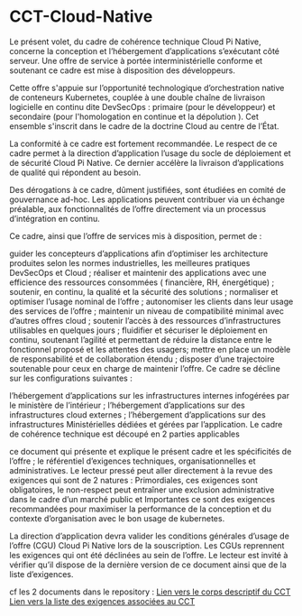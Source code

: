 # CCT-Cloud-Native

Le présent volet, du cadre de cohérence technique Cloud Pi Native, concerne la conception et l’hébergement d’applications s’exécutant côté serveur. Une offre de service à portée interministérielle conforme et soutenant ce cadre est mise à disposition des développeurs.

Cette offre s'appuie sur l’opportunité technologique d’orchestration native de conteneurs Kubernetes, couplée à une double chaîne de livraison logicielle en continu dite DevSecOps :  primaire (pour le développeur) et secondaire (pour l'homologation en continue et la dépolution ).
Cet ensemble s'inscrit dans le cadre de la doctrine Cloud au centre de l’État.

La conformité à ce cadre est fortement recommandée. Le respect de ce cadre permet à la direction d’application l’usage du socle de déploiement et de sécurité Cloud Pi Native. Ce dernier accélère la livraison d’applications de qualité qui répondent au besoin.

Des dérogations à ce cadre, dûment justifiées, sont étudiées en comité de gouvernance ad-hoc. Les applications peuvent contribuer via un échange préalable, aux fonctionnalités de l’offre directement via un processus d’intégration en continu.

Ce cadre, ainsi que l’offre de services mis à disposition, permet de :

guider les concepteurs d’applications afin d’optimiser les architecture produites selon les normes industrielles, les meilleures pratiques DevSecOps et Cloud ;
réaliser et maintenir des applications avec une efficience des ressources consommées ( financière, RH, énergétique) ;
soutenir, en continu, la qualité et la sécurité des solutions ;
normaliser et optimiser l’usage nominal de l’offre ;
autonomiser les clients dans leur usage des services de l’offre ;
maintenir un niveau de compatibilité minimal avec d’autres offres cloud ;
soutenir l’accès à des ressources d’infrastructures utilisables en quelques jours ;
fluidifier et sécuriser le déploiement en continu, soutenant l’agilité et permettant de réduire la distance entre le fonctionnel proposé et les attentes des usagers;
mettre en place un modèle de responsabilité et de collaboration étendu ;
disposer d’une trajectoire soutenable pour ceux en charge de maintenir l’offre.
Ce cadre se décline sur les configurations suivantes :

l’hébergement d’applications sur les infrastructures internes infogérées par le ministère de l’intérieur ;
l’hébergement d’applications sur des infrastructures cloud externes ;
l’hébergement d’applications sur des infrastructures Ministérielles dédiées et gérées par l’application.
Le cadre de cohérence technique est découpé en 2 parties applicables

ce document qui présente et explique le présent cadre et les spécificités de l’offre ;
le référentiel d’exigences techniques, organisationnelles et administratives.
Le lecteur pressé peut aller directement à la revue des exigences qui sont de 2 natures : Primordiales, ces exigences sont obligatoires, le non-respect peut entraîner une exclusion administrative dans le cadre d’un marché public et Importantes ce sont des exigences recommandées pour maximiser la performance de la conception et du contexte d’organisation avec le bon usage de kubernetes.

La direction d’application devra valider les conditions générales d’usage de l’offre (CGU) Cloud Pi Native lors de la souscription. Les CGUs reprennent les exigences qui ont été déclinées au sein de l’offre. Le lecteur est invité à vérifier qu’il dispose de la dernière version de ce document ainsi que de la liste d’exigences.

cf les 2 documents dans le repository :
[Lien vers le corps descriptif du CCT ](./CT-Cloud-Native.md)
[Lien vers la liste des exigences associées au CCT ](./CT-Cloud-Native.md)
